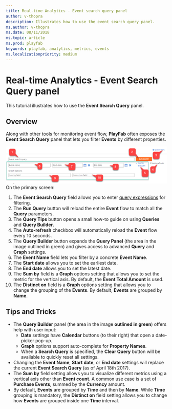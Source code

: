 ```yaml
---
title: Real-time Analytics - Event search query panel
author: v-thopra
description: Illustrates how to use the event search query panel.
ms.author: v-thopra
ms.date: 08/11/2018
ms.topic: article
ms.prod: playfab
keywords: playfab, analytics, metrics, events
ms.localizationpriority: medium
---
```


# Real-time Analytics - Event Search Query panel

This tutorial illustrates how to use the **Event Search Query** panel.

## Overview

Along with other tools for monitoring event flow, **PlayFab** often exposes the **Event Search Query** panel that lets you filter **Events** by different properties.

![Event Search Query Panel](media/tutorials/event-search-query-panel.png)  
On the primary screen:

1. The **Event Search Query** field allows you to enter [query expressions](real-time-analytics-event-queries.md) for filtering.
2. The **Run Query** button will reload the entire **Event** flow to match all the **Query** parameters.
3. The **Query Tips** button opens a small how-to guide on using **Queries** and **Query Builder**.
4. The **Auto-refresh** checkbox will automatically reload the **Event** flow every 10 seconds.
5. The **Query Builder** button expands the **Query Panel** (the area in the image outlined in green) and gives access to advanced **Query** and **Graph** settings.
6. The **Event Name** field lets you filter by a concrete **Event Name**.
7. The **Start date** allows you to set the earliest date.
8. The **End date** allows you to set the latest date.
9. The **Sum by** field is a **Graph** options setting that allows you to set the metric for the vertical axis. By default, the **Event Total Amount** is used.
10. The **Distinct on** field is a **Graph** options setting that allows you to change the grouping of the **Events**. By default, **Events** are grouped by **Name**.

## Tips and Tricks

- The **Query Builder** panel (the area in the image **outlined in green**) offers help with user input:
  - **Date** settings have **Calendar** buttons (to their right) that open a date-picker pop-up.
  - **Graph** options support auto-complete for **Property Names**.
  - When a **Search Query** is specified, the **Clear Query** button will be available to quickly reset all settings.
- Changing the **Event Name**, **Start date**, or **End date** settings will replace the current **Event Search Query** (as of April 18th 2017).
- The **Sum by** field setting allows you to visualize different metrics using a vertical axis other than **Event count**. A common use case is a set of **Purchase Events**, summed by the **Currency** amount.
- By default, **Events** are grouped by **Time** and then by **Name**. While **Time** grouping is mandatory, the **Distinct on** field setting allows you to change how **Events** are grouped inside one **Time** interval.